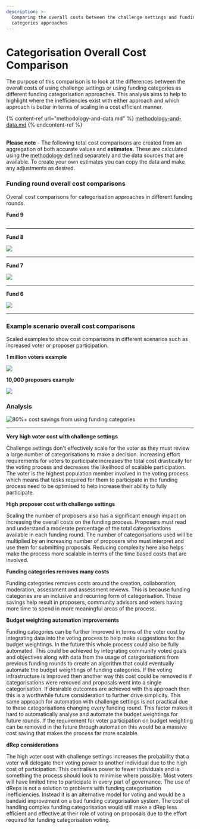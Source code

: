 ```yaml
---
description: >-
  Comparing the overall costs between the challenge settings and funding
  categories approaches
---
```


# Categorisation Overall Cost Comparison

The purpose of this comparison is to look at the differences between the overall costs of using challenge settings or using funding categories as different funding categorisation approaches. This analysis aims to help to highlight where the inefficiencies exist with either approach and which approach is better in terms of scaling in a cost efficient manner.

{% content-ref url="methodology-and-data.md" %}
[methodology-and-data.md](methodology-and-data.md)
{% endcontent-ref %}

\
**Please note** - The following total cost comparisons are created from an aggregation of both accurate values and **estimates.** These are calculated using the [methodology defined](methodology-and-data.md) separately and the data sources that are available. To create your own estimates you can copy the data and make any adjustments as desired.



### Funding round overall cost comparisons

Overall cost comparisons for categorisation approaches in different funding rounds.



**Fund 9**&#x20;

<figure><img src="../../.gitbook/assets/overall-costs-fund-9.png" alt=""><figcaption></figcaption></figure>

****

**Fund 8**

![](../../.gitbook/assets/overall-costs-fund-8.png)

****

**Fund 7**

![](../../.gitbook/assets/overall-costs-fund-7.png)

****

**Fund 6**

![](../../.gitbook/assets/overall-costs-fund-6.png)

****

### **Example scenario overall cost comparisons**

Scaled examples to show cost comparisons in different scenarios such as increased voter or proposer participation.



**1 million voters example**

![](../../.gitbook/assets/overall-costs-voter-example.png)

**10,000 proposers example**

![](../../.gitbook/assets/overall-costs-proposer-example.png)

### Analysis

![80%+ cost savings from using funding categories](../../.gitbook/assets/wojakgreen.png)

****

**Very high voter cost with challenge settings**

Challenge settings don't effectively scale for the voter as they must review a large number of categorisations to make a decision. Increasing effort requirements for voters to participate increases the total cost drastically for the voting process and decreases the likelihood of scalable participation. The voter is the highest population member involved in the voting process which means that tasks required for them to participate in the funding process need to be optimised to help increase their ability to fully participate.



**High proposer cost with challenge settings**

Scaling the number of proposers also has a significant enough impact on increasing the overall costs on the funding process. Proposers must read and understand a moderate percentage of the total categorisations available in each funding round. The number of categorisations used will be multiplied by an increasing number of proposers who must interpret and use them for submitting proposals. Reducing complexity here also helps make the process more scalable in terms of the time based costs that are involved.



**Funding categories removes many costs**

Funding categories removes costs around the creation, collaboration, moderation, assessment and assessment reviews. This is because funding categories are an inclusive and recurring form of categorisation. These savings help result in proposers, community advisors and voters having more time to spend in more meaningful areas of the process.



**Budget weighting automation improvements**

Funding categories can be further improved in terms of the voter cost by integrating data into the voting process to help make suggestions for the budget weightings. In the future this whole process could also be fully automated. This could be achieved by integrating community voted goals and objectives along with data from the usage of categorisations from previous funding rounds to create an algorithm that could eventually automate the budget weightings of funding categories. If the voting infrastructure is improved then another way this cost could be removed is if categorisations were removed and proposals went into a single categorisation. If desirable outcomes are achieved with this approach then this is a worthwhile future consideration to further drive simplicity. This same approach for automation with challenge settings is not practical due to these categorisations changing every funding round. This factor makes it hard to automatically analyse and automate the budget weightings for future rounds. If the requirement for voter participation on budget weighting can be removed in the future through automation this would be a massive cost saving that makes the process far more scalable.



**dRep considerations**

The high voter cost with challenge settings increases the probability that a voter will delegate their voting power to another individual due to the high cost of participation. This centralises power to fewer individuals and is something the process should look to minimise where possible. Most voters will have limited time to participate in every part of governance. The use of dReps is not a solution to problems with funding categorisation inefficiencies. Instead it is an alternative model for voting and would be a bandaid improvement on a bad funding categorisation system. The cost of handling complex funding categorisation would still make a dRep less efficient and effective at their role of voting on proposals due to the effort required for funding categorisation voting.
